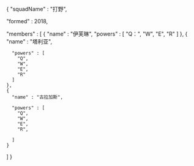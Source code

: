 {
  "squadName" : "打野",
  
  "formed" : 2018,

  "members" : [
    {
      "name" : "伊芙琳",
      "powers" : [
        "Q：",
        "W",
        "E",
        "R"
      ]
    },
    {
      "name" : "塔利亚",
     
      "powers" : [
        "Q",
        "W",
        "E",
        "R"
      ]
    },
    {
      "name" : "古拉加斯",
    
      "powers" : [
        "Q",
        "W",
        "E",
        "R",
 
      ]
    }
  ]
}
